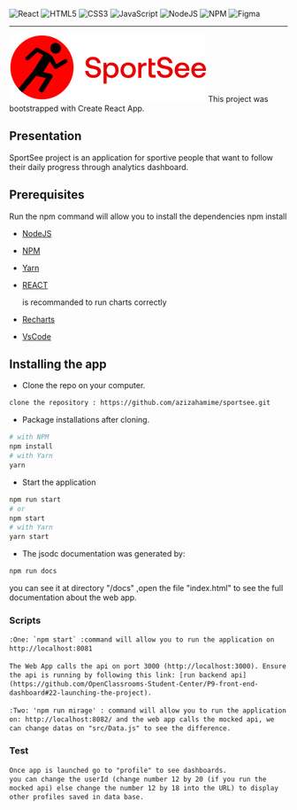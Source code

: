 
![React](https://img.shields.io/badge/react-%2320232a.svg?style=for-the-badge&logo=react&logoColor=%2361DAFB)
![HTML5](https://img.shields.io/badge/html5-%23E34F26.svg?style=for-the-badge&logo=html5&logoColor=white)
![CSS3](https://img.shields.io/badge/css3-%231572B6.svg?style=for-the-badge&logo=css3&logoColor=white)
![JavaScript](https://img.shields.io/badge/javascript-%23323330.svg?style=for-the-badge&logo=javascript&logoColor=%23F7DF1E)
![NodeJS](https://img.shields.io/badge/node.js-6DA55F?style=for-the-badge&logo=node.js&logoColor=white)
![NPM](https://img.shields.io/badge/NPM-%23000000.svg?style=for-the-badge&logo=npm&logoColor=white)
![Figma](https://img.shields.io/badge/figma-%23F24E1E.svg?style=for-the-badge&logo=figma&logoColor=white)

---

![logo](src/assets/logo.svg)
This project was bootstrapped with Create React App.

## Presentation

SportSee project is an application for sportive people that want to follow their daily progress through analytics dashboard.

## Prerequisites

Run the npm command will allow you to install the dependencies
npm install

- [NodeJS](https://nodejs.org/en/)
- [NPM](https://www.npmjs.com/)
- [Yarn](https://yarnpkg.com/)
- [REACT](https://en.reactjs.org/)

  is recommanded to run charts correctly

- [Recharts](https://www.npmjs.com/package/recharts)
- [VsCode](https://code.visualstudio.com/download)

## Installing the app

- Clone the repo on your computer.
```bash
clone the repository : https://github.com/azizahamime/sportsee.git
```

- Package installations after cloning.
```bash
# with NPM
npm install
# with Yarn
yarn
```

- Start the application
```bash
npm run start
# or
npm start
# with Yarn
yarn start
```

- The jsodc documentation was generated by:
```bash
npm run docs
```
you can see it at directory "/docs" ,open the file "index.html" to see the full documentation about the web app. 

###  Scripts
    :One: `npm start` :command will allow you to run the application on http://localhost:8081

    The Web App calls the api on port 3000 (http://localhost:3000). Ensure the api is running by following this link: [run backend api](https://github.com/OpenClassrooms-Student-Center/P9-front-end-dashboard#22-launching-the-project).

    :Two: 'npm run mirage' : command will allow you to run the application on: http://localhost:8082/ and the web app calls the mocked api, we can change datas on "src/Data.js" to see the difference. 

### Test
    Once app is launched go to "profile" to see dashboards.
    you can change the userId (change number 12 by 20 (if you run the mocked api) else change the number 12 by 18 into the URL) to display other profiles saved in data base.

 




